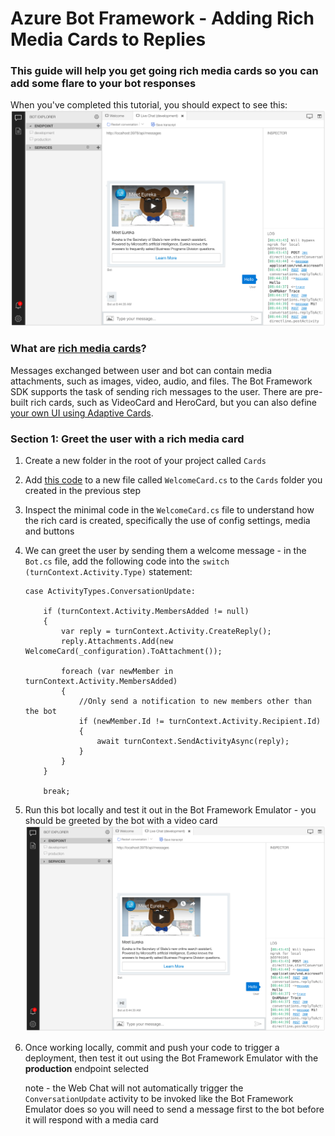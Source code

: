 # Azure Bot Framework - Adding Rich Media Cards to Replies

### This guide will help you get going rich media cards so you can add some flare to your bot responses

When you've completed this tutorial, you should expect to see this:
<br/><img src="../screens/bot_framework_emulator_media_card.jpg" />

### What are [rich media cards](https://docs.microsoft.com/en-us/azure/bot-service/bot-builder-howto-add-media-attachments?view=azure-bot-service-4.0&tabs=csharp)?

Messages exchanged between user and bot can contain media attachments, such as images, video, audio, and files. The Bot Framework SDK supports the task of sending rich messages to the user. There are pre-built rich cards, such as VideoCard and HeroCard, but you can also define [your own UI using Adaptive Cards](https://adaptivecards.io/visualizer/).


### Section 1: Greet the user with a rich media card

1. Create a new folder in the root of your project called `Cards`

1. Add [this code](https://raw.githubusercontent.com/rob-derosa/EurekaBot/master/src/end_here/EurekaBot/Cards/WelcomeCard.cs) to a new file called `WelcomeCard.cs` to the `Cards` folder you created in the previous step

1. Inspect the minimal code in the `WelcomeCard.cs` file to understand how the rich card is created, specifically the use of config settings, media and buttons

1. We can greet the user by sending them a welcome message - in the `Bot.cs` file, add the following code into the `switch (turnContext.Activity.Type)` statement:
	```
	case ActivityTypes.ConversationUpdate:

		if (turnContext.Activity.MembersAdded != null)
		{
			var reply = turnContext.Activity.CreateReply();
			reply.Attachments.Add(new WelcomeCard(_configuration).ToAttachment());

			foreach (var newMember in turnContext.Activity.MembersAdded)
			{
				//Only send a notification to new members other than the bot
				if (newMember.Id != turnContext.Activity.Recipient.Id)
				{
					await turnContext.SendActivityAsync(reply);
				}
			}
		}

		break;
	```

1. Run this bot locally and test it out in the Bot Framework Emulator - you should be greeted by the bot with a video card
<br/><img src="../screens/bot_framework_emulator_media_card.jpg" />

1. Once working locally, commit and push your code to trigger a deployment, then test it out using the Bot Framework Emulator with the __production__ endpoint selected

	note - the Web Chat will not automatically trigger the `ConversationUpdate` activity to be invoked like the Bot Framework Emulator does so you will need to send a message first to the bot before it will respond with a media card

